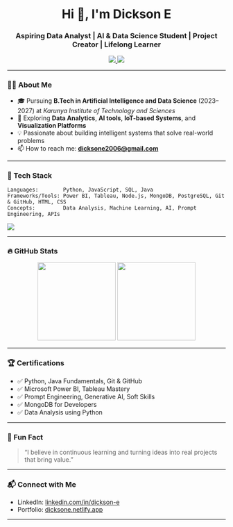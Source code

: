 
<h1 align="center">Hi 👋, I'm Dickson E</h1>
<h3 align="center">Aspiring Data Analyst | AI & Data Science Student | Project Creator | Lifelong Learner</h3>

<p align="center">
  <a href="https://www.linkedin.com/in/dickson-e" target="_blank">
    <img src="https://img.shields.io/badge/LinkedIn-%230077B5.svg?style=for-the-badge&logo=linkedin&logoColor=white" />
  </a>
  <a href="https://dicksone.netlify.app" target="_blank">
    <img src="https://img.shields.io/badge/Portfolio-%23663399.svg?style=for-the-badge&logo=About.me&logoColor=white" />
  </a>
</p>

---

### 🧑‍💻 About Me

- 🎓 Pursuing **B.Tech in Artificial Intelligence and Data Science** (2023–2027) at *Karunya Institute of Technology and Sciences*  
- 🚀 Exploring **Data Analytics**, **AI tools**, **IoT-based Systems**, and **Visualization Platforms**  
- 💡 Passionate about building intelligent systems that solve real-world problems  
- 📫 How to reach me: **dicksone2006@gmail.com**

---

### 🚀 Tech Stack

```text
Languages:        Python, JavaScript, SQL, Java  
Frameworks/Tools: Power BI, Tableau, Node.js, MongoDB, PostgreSQL, Git & GitHub, HTML, CSS  
Concepts:         Data Analysis, Machine Learning, AI, Prompt Engineering, APIs  
```

<p align="left">
  <img src="https://skillicons.dev/icons?i=python,js,,html,css,java,git,github,mongodb,postgres,powershell,vscode," />
</p>

---

### 🔥 GitHub Stats

<p align="center">
  <img height="180em" src="https://github-readme-stats.vercel.app/api?username=dicksonlegend&show_icons=true&theme=tokyonight" />
  <img height="180em" src="https://github-readme-stats.vercel.app/api/top-langs/?username=dicksonlegend&layout=compact&theme=tokyonight" />
</p>

---

### 🏆 Certifications

- ✅ Python, Java Fundamentals, Git & GitHub  
- ✅ Microsoft Power BI, Tableau Mastery  
- ✅ Prompt Engineering, Generative AI, Soft Skills  
- ✅ MongoDB for Developers  
- ✅ Data Analysis using Python

---

### 🧠 Fun Fact

> “I believe in continuous learning and turning ideas into real projects that bring value.”

---

### 📬 Connect with Me

- LinkedIn: [linkedin.com/in/dickson-e](https://www.linkedin.com/in/dickson-e)  
- Portfolio: [dicksone.netlify.app](https://dicksone.netlify.app)

---
